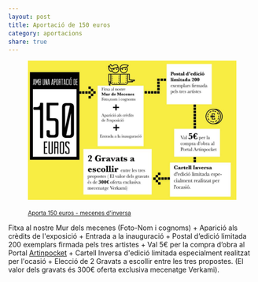 ```yaml
---
layout: post
title: Aportació de 150 euros
category: aportacions
share: true
---
```


<figure class="text-center">
	<img src="/public/img/05-verkami-inversa-obrim-persianes-artinpocket-150euros.jpg" alt="Aportació de 150 euros - mecenes d'inversa" title="Aportació de 150 euros - mecenes d'inversa">
	<figcaption>
		<p><small><i class="fa fa-credit-card"></i> <a href="http://www.verkami.com/projects/11057-inversa-obrim-persianes" title="Aporta 150 euros - mecenes d'inversa">Aporta 150 euros - mecenes d'inversa</a></small></p>
	</figcaption>
</figure>

<!--more-->

Fitxa al nostre Mur dels mecenes (Foto-Nom i cognoms) + Aparició als crèdits de l'exposició + Entrada a la inauguració + Postal d’edició limitada 200 exemplars firmada pels tres artistes + Val 5€ per la compra d’obra al Portal [Artinpocket](http://www.artinpocket.cat/) + Cartell Inversa d'edició limitada especialment realitzat per l'ocasió + Elecció de 2 Gravats a escollir entre les tres propostes. (El valor dels gravats és 300€  oferta exclusiva mecenatge Verkami).  